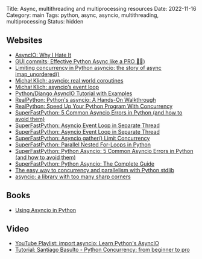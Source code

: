 Title: Async, multithreading and multiprocessing resources
Date: 2022-11-16
Category: main
Tags: python, async, asyncio, multithreading, multiprocessing
Status: hidden

## Websites

- [AsyncIO: Why I Hate It](https://charlesleifer.com/blog/asyncio/)
- [GUI commits; Effective Python Async like a PRO 🐍🔀)](https://guicommits.com/effective-python-async-like-a-pro/)
- [Limiting concurrency in Python asyncio: the story of async imap_unordered()](https://death.andgravity.com/limit-concurrency)
- [Michał Klich: asyncio: real world coroutines](https://klichx.dev/2023/08/03/asyncio-real-world-coroutines/)
- [Michał Klich: asyncio’s event loop](https://klichx.dev/2022/12/28/asyncios-event-loop/)
- [Python/Django AsyncIO Tutorial with Examples ](https://djangostars.com/blog/asynchronous-programming-in-python-asyncio/)
- [RealPython: Python's asyncio: A Hands-On Walkthrough](https://realpython.com/async-io-python/)
- [RealPython: Speed Up Your Python Program With Concurrency](https://realpython.com/python-concurrency/)
- [SuperFastPython: 5 Common Asyncio Errors in Python (and how to avoid them)](https://superfastpython.com/asyncio-common-errors/)
- [SuperFastPython: Asyncio Event Loop in Separate Thread](https://superfastpython.com/asyncio-event-loop-separate-thread/)
- [SuperFastPython: Asyncio Event Loop in Separate Thread](https://superfastpython.com/asyncio-event-loop-separate-thread/)
- [SuperFastPython: Asyncio gather() Limit Concurrency](https://superfastpython.com/asyncio-gather-limit-concurrency/)
- [SuperFastPython: Parallel Nested For-Loops in Python](https://superfastpython.com/parallel-nested-for-loops-in-python/#Single_Process_Pool_and_Shared_Queue_unbounded)
- [SuperFastPython: Python Asyncio: 5 Common Asyncio Errors in Python (and how to avoid them)](https://superfastpython.com/asyncio-common-errors/)
- [SuperFastPython: Python Asyncio: The Complete Guide](https://superfastpython.com/python-asyncio/)
- [The easy way to concurrency and parallelism with Python stdlib ](https://www.bitecode.dev/p/the-easy-way-to-concurrency-and-parallelism)
- [asyncio: a library with too many sharp corners](https://sailor.li/asyncio)

## Books

- [Using Asyncio in Python](https://www.oreilly.com/library/view/using-asyncio-in/9781492075325/)

## Video

- [YouTube Playlist: import asyncio: Learn Python's AsyncIO](https://www.youtube.com/playlist?list=PLhNSoGM2ik6SIkVGXWBwerucXjgP1rHmB)
- [Tutorial: Santiago Basulto - Python Concurrency: from beginner to pro](https://www.youtube.com/watch?v=18B1pznaU1o)
